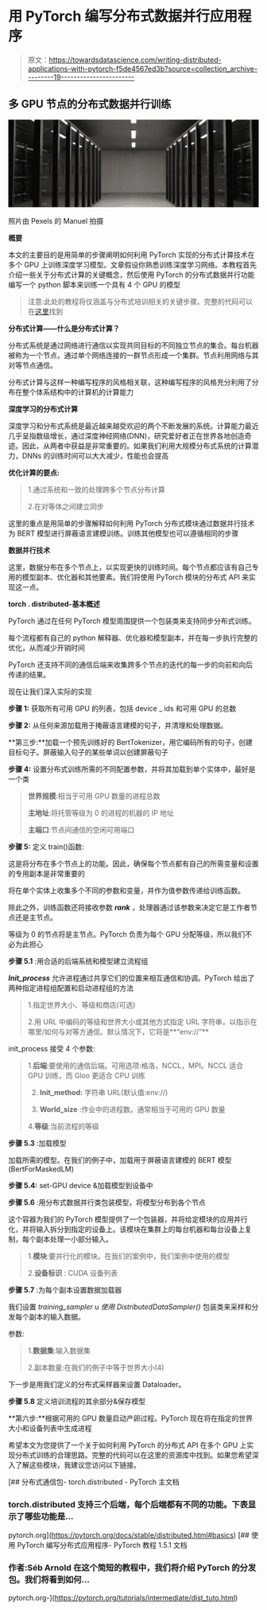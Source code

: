 # 用 PyTorch 编写分布式数据并行应用程序

> 原文：<https://towardsdatascience.com/writing-distributed-applications-with-pytorch-f5de4567ed3b?source=collection_archive---------19----------------------->

## 多 GPU 节点的分布式数据并行训练

![](img/e83eee2b3a044f4d75cfa72395ac73f6.png)

照片由 Pexels 的 Manuel 拍摄

**概要**

本文的主要目的是用简单的步骤阐明如何利用 PyTorch 实现的分布式计算技术在多个 GPU 上训练深度学习模型。文章假设你熟悉训练深度学习网络。本教程首先介绍一些关于分布式计算的关键概念，然后使用 PyTorch 的分布式数据并行功能编写一个 python 脚本来训练一个具有 4 个 GPU 的模型

> 注意:此处的教程将仅涵盖与分布式培训相关的关键步骤。完整的代码可以在[这里](https://github.com/shreeraman96/distributed_training)找到

**分布式计算——什么是分布式计算？**

分布式系统是通过网络进行通信以实现共同目标的不同独立节点的集合。每台机器被称为一个节点，通过单个网络连接的一群节点形成一个集群。节点利用网络与其对等节点通信。

分布式计算与这样一种编写程序的风格相关联，这种编写程序的风格充分利用了分布在整个体系结构中的计算机的计算能力

**深度学习的分布式计算**

深度学习和分布式系统是最近越来越受欢迎的两个不断发展的系统。计算能力最近几乎呈指数级增长，通过深度神经网络(DNN)，研究爱好者正在世界各地创造奇迹。因此，从两者中获益是非常重要的。如果我们利用大规模分布式系统的计算潜力，DNNs 的训练时间可以大大减少，性能也会提高

**优化计算的要点:**

> 1.通过系统和一致的处理跨多个节点分布计算
> 
> 2.在对等体之间建立同步

这里的重点是用简单的步骤解释如何利用 PyTorch 分布式模块通过数据并行技术为 BERT 模型进行屏蔽语言建模训练。训练其他模型也可以遵循相同的步骤

**数据并行技术**

这里，数据分布在多个节点上，以实现更快的训练时间。每个节点都应该有自己专用的模型副本、优化器和其他要素。我们将使用 PyTorch 模块的分布式 API 来实现这一点。

**torch . distributed-基本概述**

PyTorch 通过在任何 PyTorch 模型周围提供一个包装类来支持同步分布式训练。

每个流程都有自己的 python 解释器、优化器和模型副本，并在每一步执行完整的优化，从而减少开销时间

PyTorch 还支持不同的通信后端来收集跨多个节点的迭代的每一步的向前和向后传递的结果。

现在让我们深入实际的实现

**步骤 1:** 获取所有可用 GPU 的列表，包括 device _ ids 和可用 GPU 的总数

**步骤 2:** 从任何来源加载用于掩蔽语言建模的句子，并清理和处理数据。

**第三步:**加载一个预先训练好的 BertTokenizer，用它编码所有的句子，创建目标句子。屏蔽输入句子的某些单词以创建屏蔽句子

**步骤 4:** 设置分布式训练所需的不同配置参数，并将其加载到单个实体中，最好是一个类

> **世界规模**:相当于可用 GPU 数量的进程总数
> 
> **主地址**:将托管等级为 0 的进程的机器的 IP 地址
> 
> **主端口**:节点间通信的空闲可用端口

**步骤 5:** 定义 train()函数:

这是将分布在多个节点上的功能。因此，确保每个节点都有自己的所需变量和设置的专用副本是非常重要的

将在单个实体上收集多个不同的参数和变量，并作为值参数传递给训练函数。

除此之外，训练函数还将接收参数 ***rank*** ，处理器通过该参数来决定它是工作者节点还是主节点。

等级为 0 的节点将是主节点。PyTorch 负责为每个 GPU 分配等级，所以我们不必为此担心

**步骤 5.1** :用合适的后端系统和模型建立流程组

***Init_process*** 允许进程通过共享它们的位置来相互通信和协调。PyTorch 给出了两种指定进程组配置和启动进程组的方法

> 1.指定世界大小、等级和商店(可选)
> 
> 2.用 URL 中编码的等级和世界大小或其他方式指定 URL 字符串，以指示在哪里/如何与对等方通信。默认情况下，它将是**“env://”**

init_process 接受 4 个参数:

> 1.**后端**:要使用的通信后端。可用选项:格洛，NCCL，MPI。NCCL 适合 GPU 训练，而 Gloo 更适合 CPU 训练
> 
> 2. **Init_method:** 字符串 URL(默认值:env://)
> 
> 3. **World_size** :作业中的进程数。通常相当于可用的 GPU 数量
> 
> 4.**等级**:当前流程的等级

**步骤 5.3** :加载模型

加载所需的模型。在我们的例子中，加载用于屏蔽语言建模的 BERT 模型(BertForMaskedLM)

**步骤 5.4:** set-GPU device &加载模型到设备中

**步骤 5.6** :用分布式数据并行类包装模型，将模型分布到各个节点

这个容器为我们的 PyTorch 模型提供了一个包装器，并将给定模块的应用并行化，并将输入拆分到指定的设备上。该模块在集群上的每台机器和每台设备上复制，每个副本处理一小部分输入。

> 1.**模块**:要并行化的模块。在我们的案例中，我们案例中使用的模型
> 
> 2.**设备标识** : CUDA 设备列表

**步骤 5.7** :为每个副本设置数据加载器

我们设置 *training_sampler* u *使用 DistributedDataSampler()* 包装类来采样和分发每个副本的输入数据。

参数:

> 1.**数据集**:输入数据集
> 
> 2.副本数量:在我们的例子中等于世界大小(4)

下一步是用我们定义的分布式采样器来设置 Dataloader。

**步骤 5.8** 定义培训流程的其余部分&保存模型

**第六步:**根据可用的 GPU 数量启动产卵过程。PyTorch 现在将在指定的世界大小和设备列表中生成进程

希望本文为您提供了一个关于如何利用 PyTorch 的分布式 API 在多个 GPU 上实现分布式训练的合理思路。完整的代码可以在这里的资源库中找到。如果您希望深入了解这些模块，我建议您访问以下链接。

 [## 分布式通信包- torch.distributed - PyTorch 主文档

### torch.distributed 支持三个后端，每个后端都有不同的功能。下表显示了哪些功能是…

pytorch.org](https://pytorch.org/docs/stable/distributed.html#basics) [](https://pytorch.org/tutorials/intermediate/dist_tuto.html) [## 使用 PyTorch 编写分布式应用程序- PyTorch 教程 1.5.1 文档

### 作者:Séb Arnold 在这个简短的教程中，我们将介绍 PyTorch 的分发包。我们将看到如何…

pytorch.org-](https://pytorch.org/tutorials/intermediate/dist_tuto.html)